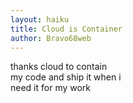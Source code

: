 ```yaml
---
layout: haiku
title: Cloud is Container
author: Bravo68web
---
```


thanks cloud to contain <br>
my code and ship it when i <br>
need it for my work <br>
